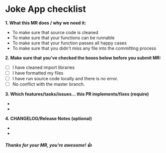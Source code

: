 # Joke App checklist

**1. What this MR does / why we need it:**  

- To make sure that source code is cleaned
- To make sure that your functions can be runnable
- To make sure that your function passes all happy cases
- To make sure that you didn't miss any file into the committing process

**2. Make sure that you've checked the boxes below before you submit MR:**

- [ ] I have cleaned import libraries
- [ ] I have formatted my files
- [ ] I have run source code locally and there is no error.
- [ ] No conflict with the master branch.

**3. Which features/tasks/issues... this PR implements/fixes (require)**

- 
- 

**4. CHANGELOG/Release Notes (optional)**

- 
- 

##### Thanks for your MR, you're awesome! :thumbsup:
